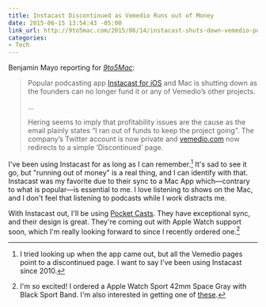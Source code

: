 ```yaml
---
title: Instacast Discontinued as Vemedio Runs out of Money
date: 2015-06-15 13:54:43 -05:00
link_url: http://9to5mac.com/2015/06/14/instacast-shuts-down-vemedio-podcast-app/
categories:
- Tech
---
```


Benjamin Mayo reporting for *[9to5Mac](http://9to5mac.com/2015/06/14/instacast-shuts-down-vemedio-podcast-app/)*:

> Popular podcasting app [Instacast for iOS](https://itunes.apple.com/us/app/id577056377?mt=8) and Mac is shutting down as the founders can no longer fund it or any of Vemedio’s other projects.
>
> …
>
> Hering seems to imply that profitability issues are the cause as the email plainly states “I ran out of funds to keep the project going”. The company’s Twitter account is now private and [vemedio.com](http://vemedio.com) now redirects to a simple ‘Discontinued’ page.

I've been using Instacast for as long as I can remember.[^1] It's sad to see it go, but "running out of money" is a real thing, and I can identify with that. Instacast was my favorite due to their sync to a Mac App  which—contrary to what is popular—is essential to me. I love listening to shows on the Mac, and I don't feel that listening to podcasts while I work distracts me.

With Instacast out, I'll be using [Pocket Casts](http://www.shiftyjelly.com/pocketcasts). They have exceptional sync, and their design is great. They're coming out with Apple Watch support soon, which I'm really looking forward to since I recently ordered one.[^2]

[^1]: I tried looking up when the app came out, but all the Vemedio pages point to a discontinued page. I want to say I've been using Instacast since 2010.

[^2]: I'm so excited! I ordered a Apple Watch Sport 42mm Space Gray with Black Sport Band. I'm also interested in getting one of [these](http://www.monoweardesign.com/shop/leather-dark-brown).
